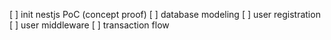 [ ] init nestjs PoC (concept proof)
[ ] database modeling 
[ ] user registration 
[ ] user middleware
[ ] transaction flow 